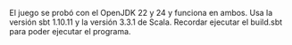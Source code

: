 El juego se probó con el OpenJDK 22 y 24 y funciona en ambos. Usa la versión sbt 1.10.11 y la versión 3.3.1 de Scala. 
Recordar ejecutar el build.sbt para poder ejecutar el programa. 

